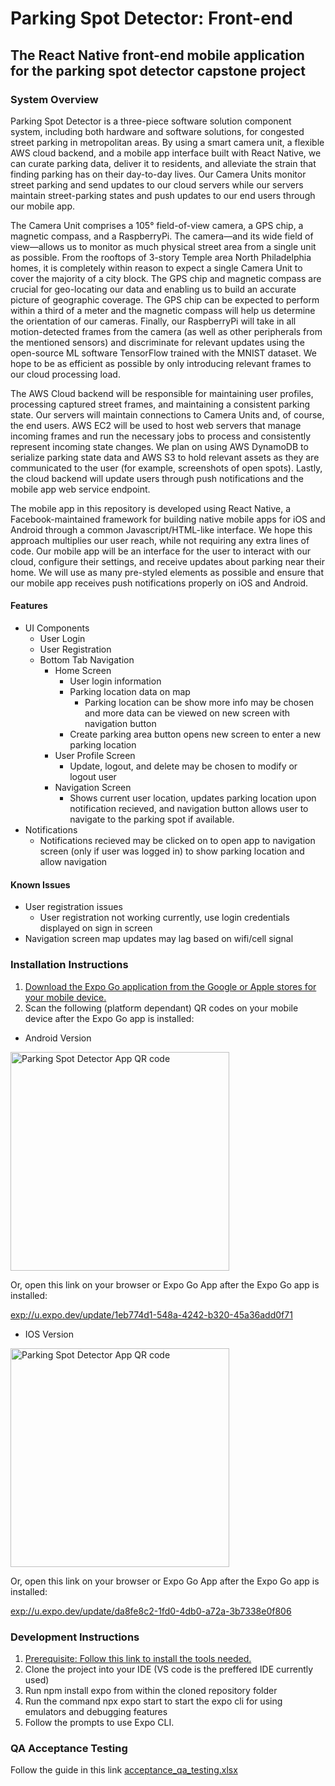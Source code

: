 # Parking Spot Detector: Front-end

## The React Native front-end mobile application for the parking spot detector capstone project

### System Overview

Parking Spot Detector is a three-piece software solution component system, including both hardware and software solutions, for congested street parking in metropolitan areas. By using a smart camera unit, a flexible AWS cloud backend, and a mobile app interface built with React Native, we can curate parking data, deliver it to residents, and alleviate the strain that finding parking has on their day-to-day lives. Our Camera Units monitor street parking and send updates to our cloud servers while our servers maintain street-parking states and push updates to our end users through our mobile app.

The Camera Unit comprises a 105° field-of-view camera, a GPS chip, a magnetic compass, and a RaspberryPi. The camera—and its wide field of view—allows us to monitor as much physical street area from a single unit as possible. From the rooftops of 3-story Temple area North Philadelphia homes, it is completely within reason to expect a single Camera Unit to cover the majority of a city block. The GPS chip and magnetic compass are crucial for geo-locating our data and enabling us to build an accurate picture of geographic coverage. The GPS chip can be expected to perform within a third of a meter and the magnetic compass will help us determine the orientation of our cameras. Finally, our RaspberryPi will take in all motion-detected frames from the camera (as well as other peripherals from the mentioned sensors) and discriminate for relevant updates using the open-source ML software TensorFlow trained with the MNIST dataset. We hope to be as efficient as possible by only introducing relevant frames to our cloud processing load.

The AWS Cloud backend will be responsible for maintaining user profiles, processing captured street frames, and maintaining a consistent parking state. Our servers will maintain connections to Camera Units and, of course, the end users. AWS EC2 will be used to host web servers that manage incoming frames and run the necessary jobs to process and consistently represent incoming state changes. We plan on using AWS DynamoDB to serialize parking state data and AWS S3 to hold relevant assets as they are communicated to the user (for example, screenshots of open spots). Lastly, the cloud backend will update users through push notifications and the mobile app web service endpoint.

The mobile app in this repository is developed using React Native, a Facebook-maintained framework for building native mobile apps for iOS and Android through a common Javascript/HTML-like interface. We hope this approach multiplies our user reach, while not requiring any extra lines of code. Our mobile app will be an interface for the user to interact with our cloud, configure their settings, and receive updates about parking near their home. We will use as many pre-styled elements as possible and ensure that our mobile app receives push notifications properly on iOS and Android.

#### Features

- UI Components
  - User Login
  - User Registration
  - Bottom Tab Navigation
    - Home Screen
      - User login information
      - Parking location data on map
        - Parking location can be show more info may be chosen and more data can be viewed on new screen with navigation button
      - Create parking area button opens new screen to enter a new parking location
    - User Profile Screen
      - Update, logout, and delete may be chosen to modify or logout user
    - Navigation Screen
      - Shows current user location, updates parking location upon notification recieved, and navigation button allows user to navigate to the parking spot if available.
- Notifications
  - Notifications recieved may be clicked on to open app to navigation screen (only if user was logged in) to show parking location and allow navigation

#### Known Issues

- User registration issues
  - User registration not working currently, use login credentials displayed on sign in screen
- Navigation screen map updates may lag based on wifi/cell signal

### Installation Instructions

1. [Download the Expo Go application from the Google or Apple stores for your mobile device.](https://expo.dev/client)
2. Scan the following (platform dependant) QR codes on your mobile device after the Expo Go app is installed:

- Android Version

<img src="https://qr.expo.dev/eas-update?updateId=1eb774d1-548a-4242-b320-45a36add0f71&appScheme=exp&host=u.expo.dev" width="350" alt="Parking Spot Detector App QR code">

Or, open this link on your browser or Expo Go App after the Expo Go app is installed:

[exp://u.expo.dev/update/1eb774d1-548a-4242-b320-45a36add0f71](exp://u.expo.dev/update/1eb774d1-548a-4242-b320-45a36add0f71)

- IOS Version

<img src="https://qr.expo.dev/eas-update?updateId=da8fe8c2-1fd0-4db0-a72a-3b7338e0f806&appScheme=exp&host=u.expo.dev" width="350" alt="Parking Spot Detector App QR code">

Or, open this link on your browser or Expo Go App after the Expo Go app is installed:

[exp://u.expo.dev/update/da8fe8c2-1fd0-4db0-a72a-3b7338e0f806](exp://u.expo.dev/update/da8fe8c2-1fd0-4db0-a72a-3b7338e0f806)

### Development Instructions

1. [Prerequisite: Follow this link to install the tools needed.](https://docs.expo.dev/get-started/installation/)
2. Clone the project into your IDE (VS code is the preffered IDE currently used)
3. Run npm install expo from within the cloned repository folder
4. Run the command npx expo start to start the expo cli for using emulators and debugging features
5. Follow the prompts to use Expo CLI.

### QA Acceptance Testing

Follow the guide in this link [acceptance_qa_testing.xlsx](./acceptance_qa_testing.xlsx)

